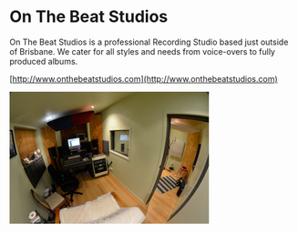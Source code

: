 # On The Beat Studios

On The Beat Studios is a professional Recording Studio based just outside of Brisbane. We cater for all styles and needs from voice-overs to fully produced albums.

[http://www.onthebeatstudios.com](http://www.onthebeatstudios.com)

![Control Room](images/controlroom.jpg)
